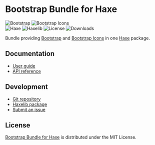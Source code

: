 # Bootstrap Bundle for Haxe
![Bootstrap](https://flat.badgen.net/badge/bootstrap/v5.1.3/blue) ![Bootstrap Icons](https://flat.badgen.net/badge/bootstrap-icons/v1.8.0/blue)  
![Haxe](https://flat.badgen.net/badge/haxe/%3E%3D4.2.0/green) ![Haxelib](https://flat.badgen.net/haxelib/v/bootstrap_bundle) ![License](https://flat.badgen.net/haxelib/license/bootstrap_bundle) ![Downloads](https://flat.badgen.net/haxelib/d/bootstrap_bundle)

Bundle providing [Bootstrap](https://getbootstrap.com) and [Bootstrap Icons](https://icons.getbootstrap.com)
in one [Haxe](https://haxe.org) package.

## Documentation
- [User guide](https://bitbucket.org/cedx/bootstrap.hx/wiki)
- [API reference](https://cedx.github.io/bootstrap.hx)

## Development
- [Git repository](https://bitbucket.org/cedx/bootstrap.hx)
- [Haxelib package](https://lib.haxe.org/p/bootstrap_bundle)
- [Submit an issue](https://bitbucket.org/cedx/bootstrap.hx/issues)

## License
[Bootstrap Bundle for Haxe](https://bitbucket.org/cedx/bootstrap.hx) is distributed under the MIT License.
